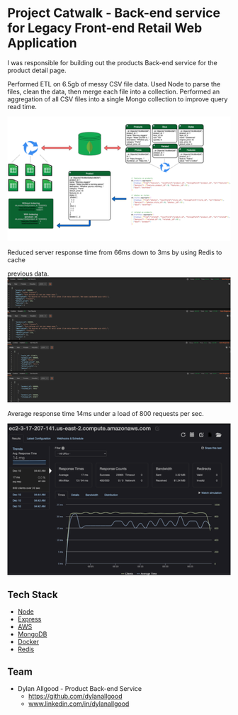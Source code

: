 # Project Catwalk - Back-end service for Legacy Front-end Retail Web Application

I was responsible for building out the products Back-end service for the product
detail page.

Performed ETL on 6.5gb of messy CSV file data. Used Node to parse the files,
clean the data, then merge each file into a collection. Performed an aggregation
of all CSV files into a single Mongo collection to improve query read time.

![Product overview component](readme_assets/1.png)

Reduced server response time from 66ms down to 3ms by using Redis to cache

previous data. ![Product overview component](readme_assets/2.png)

Average response time 14ms under a load of 800 requests per sec.

![Product overview component](readme_assets/3.png)

## Tech Stack

- [Node](https://nodejs.org/en/)
- [Express](https://expressjs.com/)
- [AWS](https://aws.amazon.com/)
- [MongoDB](https://www.mongodb.com/)
- [Docker](https://www.docker.com/)
- [Redis](https://redis.io/)

## Team

- Dylan Allgood - Product Back-end Service
  - https://github.com/dylanallgood
  - www.linkedin.com/in/dylanallgood
